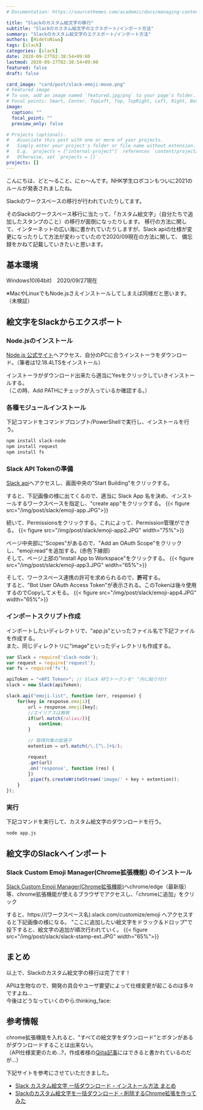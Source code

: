 ```yaml
---
# Documentation: https://sourcethemes.com/academic/docs/managing-content/

title: "Slackのカスタム絵文字の移行"
subtitle: "Slackのカスタム絵文字のエクスポート/インポート方法"
summary: "Slackのカスタム絵文字のエクスポート/インポート方法"
authors: [HidetoNiwa]
tags: [slack]
categories: [slack]
date: 2020-09-27T02:38:54+09:00
lastmod: 2020-09-27T02:38:54+09:00
featured: false
draft: false

card_image: "card/post/slack-emoji-move.png"
# Featured image
# To use, add an image named `featured.jpg/png` to your page's folder.
# Focal points: Smart, Center, TopLeft, Top, TopRight, Left, Right, BottomLeft, Bottom, BottomRight.
image:
  caption: ""
  focal_point: ""
  preview_only: false

# Projects (optional).
#   Associate this post with one or more of your projects.
#   Simply enter your project's folder or file name without extension.
#   E.g. `projects = ["internal-project"]` references `content/project/deep-learning/index.md`.
#   Otherwise, set `projects = []`.
projects: []
---
```


こんにちは、どと～ること、にゎ～んです。NHK学生ロボコンもついに2021のルールが発表されましたね。

Slackのワークスペースの移行が行われていたりしてます。

そのSlackのワークスペース移行に当たって、「カスタム絵文字」（自分たちで追加したスタンプのこと）の移行が面倒になったりします。
移行の方法に関して、インターネットの広い海に書かれていたりしますが、Slack apiの仕様が変更になったりして方法が変わっていたので2020/09現在の方法に関して、
備忘録をかねて記載していきたいと思います。

## 基本環境

Windows10(64bit)　2020/09/27現在

※MacやLinuxでもNode.jsさえインストールしてしまえば同様だと思います。（未検証）

## 絵文字をSlackからエクスポート

### Node.jsのインストール

[Node.js 公式サイト](https://nodejs.org/ja/)へアクセス、自分のPCに合うインストーラをダウンロード。（筆者は12.18.4LTSをインストール）

インストーラがダウンロード出来たら適当にYesをクリックしていきインストールする。<br>
（この時、Add PATHにチェックが入っているか確認する。）

### 各種モジュールインストール

下記コマンドをコマンドプロンプト/PowerShellで実行し、インストールを行う。

```bash
npm install slack-node
npm install request
npm install fs
```

### Slack API Tokenの準備

[Slack api](https://api.slack.com/)へアクセスし、画面中央の"Start Building"をクリックする。

すると、下記画像の様に出てくるので、適当に Slack App 名を決め、インストールするワークスペースを指定し、"create app"をクリックする。
{{< figure src="/img/post/slack/emoji-app.JPG">}}

続いて、Permissionsをクリックする。これによって、Permission管理ができる。
{{< figure src="/img/post/slack/emoji-app2.JPG" width="75%">}}

ページ中央部に"Scopes"があるので、"Add an OAuth Scope"をクリックし、"emoji:read"を追加する。(赤色下線部)<br>
そして、ページ上部の"Install App to Workspace"をクリックする。
{{< figure src="/img/post/slack/emoji-app3.JPG" width="65%">}}

そして、ワークスペース連携の許可を求められるので、**許可**する。<br>
すると、"Bot User OAuth Access Token"が表示される。このTokenは後々使用するのでCopyしてメモる。
{{< figure src="/img/post/slack/emoji-app4.JPG" width="65%">}}

### インポートスクリプト作成

インポートしたいディレクトリで、"app.js"といったファイル名で下記ファイルを作成する。<br>
また、同じディレクトリに"image"といったディレクトリも作成する。

```js app.js
var Slack = require('slack-node');
var request = require('request');
var fs = require('fs');

apiToken = "<API Token>"; // Slack APIトークンを" "内に貼り付け
slack = new Slack(apiToken);

slack.api("emoji.list", function (err, response) {
    for(key in response.emoji){
        url = response.emoji[key];
        //エイリアスは無視
        if(url.match(/alias/)){
            continue;
        }

        // 取得対象の拡張子
        extention = url.match(/\.[^\.]+$/);

        request
        .get(url)
        .on('response', function (res) {
        })
        .pipe(fs.createWriteStream('image/' + key + extention));
    }
});
```

### 実行

下記コマンドを実行して、カスタム絵文字のダウンロードを行う。

```bash
node app.js
```

## 絵文字のSlackへインポート

### Slack Custom Emoji Manager(Chrome拡張機能) のインストール

[Slack Custom Emoji Manager(Chrome拡張機能)](https://chrome.google.com/webstore/detail/slack-custom-emoji-manage/cgipifjpcbhdppbjjphmgkmmgbeaggpc/related)へchrome/edge（最新版）等、chrome拡張機能が使えるブラウザでアクセスし、「chromeに追加」をクリック

すると、https://(ワークスペース名).slack.com/customize/emoji へアクセスすると下記画像の様になる。
"ここに追加したい絵文字をドラック＆ドロップ"で投下すると、絵文字の追加が順次行われていく。
{{< figure src="/img/post/slack/slack-stamp-ext.JPG" width="65%">}}

## まとめ

以上で、Slackのカスタム絵文字の移行は完了です！

APIは生物なので、開発の具合やユーザ要望によって仕様変更が起こるのは多々ですよね...<br>
今後はどうなっていくのやら:thinking_face:

## 参考情報

chrome拡張機能を入れると、"すべての絵文字をダウンロード"とボタンがあるがダウンロードすることは出来ない。<br>
（API仕様変更のため...?，作成者様の[Qiita記事](https://qiita.com/nabekou29/items/83e11a58724517f66cad#%E3%81%A7%E3%81%8D%E3%81%9F%E3%82%82%E3%81%AE)にはできると書かれているのだが...）

下記サイトを参考にさせていただきました。

- [Slack カスタム絵文字 一括ダウンロード・インストール方法 まとめ](https://blog.ef-4.co.jp/slack-%E3%82%AB%E3%82%B9%E3%82%BF%E3%83%A0%E7%B5%B5%E6%96%87%E5%AD%97-%E4%B8%80%E6%8B%AC%E3%83%80%E3%82%A6%E3%83%B3%E3%83%AD%E3%83%BC%E3%83%89%E3%83%BB%E3%82%A4%E3%83%B3%E3%82%B9%E3%83%88%E3%83%BC/)
- [Slackのカスタム絵文字を一括ダウンロード・削除するChrome拡張を作ってみた](https://qiita.com/nabekou29/items/83e11a58724517f66cad#%E3%81%A7%E3%81%8D%E3%81%9F%E3%82%82%E3%81%AE)
